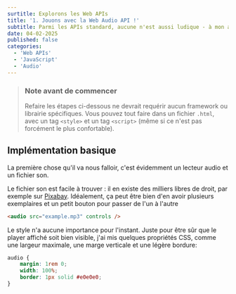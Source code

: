 ```yaml
---
surtitle: Explorons les Web APIs
title: '1. Jouons avec la Web Audio API !'
subtitle: Parmi les APIs standard, aucune n'est aussi ludique - à mon avis - que l'Audio API. Première API avancée avec laquelle j'ai joué, c'est aussi une bonne façon de s'amuser à combiner UI et audio.
date: 04-02-2025
published: false
categories:
  - 'Web APIs'
  - 'JavaScript'
  - 'Audio'
---
```


<script>
  import AudioPlayer from '$lib/AudioPlayer.svelte';
</script>

> ### Note avant de commencer
>
> Refaire les étapes ci-dessous ne devrait requérir aucun framework ou librairie spécifiques.
> Vous pouvez tout faire dans un fichier `.html`, avec un tag `<style>` et un tag `<script>` (même si ce n'est pas forcément le plus confortable).

## Implémentation basique

La première chose qu'il va nous falloir, c'est évidemment un lecteur audio et un fichier son.

Le fichier son est facile à trouver : il en existe des milliers libres de droit, par exemple sur [Pixabay](https://pixabay.com/fr/music/search/). Idéalement, ça peut être bien d'en avoir plusieurs exemplaires et un petit bouton pour passer de l'un à l'autre

<AudioPlayer src="/audio/example.mp3" />

```html
<audio src="example.mp3" controls />
```

Le style n'a aucune importance pour l'instant. Juste pour être sûr que le player affiché soit bien visible, j'ai mis quelques propriétés CSS, comme une largeur maximale, une marge verticale et une légère bordure:

```css
audio {
	margin: 1rem 0;
	width: 100%;
	border: 1px solid #e0e0e0;
}
```
